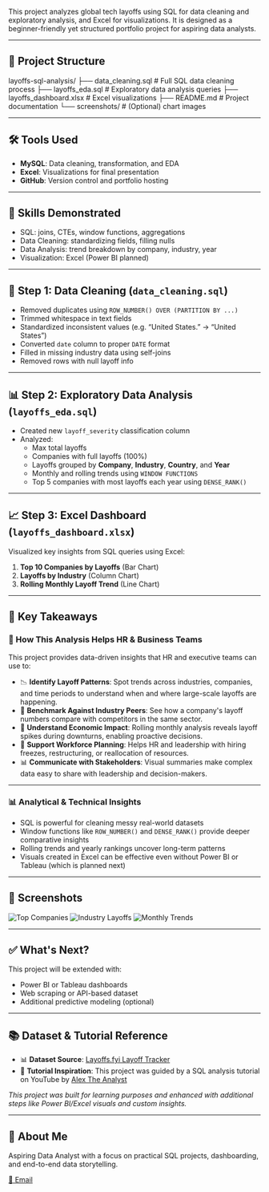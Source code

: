 This project analyzes global tech layoffs using SQL for data cleaning and exploratory analysis, and Excel for visualizations. It is designed as a beginner-friendly yet structured portfolio project for aspiring data analysts.

---

## 📂 Project Structure

layoffs-sql-analysis/
├── data_cleaning.sql # Full SQL data cleaning process
├── layoffs_eda.sql # Exploratory data analysis queries
├── layoffs_dashboard.xlsx # Excel visualizations
├── README.md # Project documentation
└── screenshots/ # (Optional) chart images

---

## 🛠 Tools Used

- **MySQL**: Data cleaning, transformation, and EDA
- **Excel**: Visualizations for final presentation
- **GitHub**: Version control and portfolio hosting

---

## 🔧 Skills Demonstrated

- SQL: joins, CTEs, window functions, aggregations
- Data Cleaning: standardizing fields, filling nulls
- Data Analysis: trend breakdown by company, industry, year
- Visualization: Excel (Power BI planned)

---

## 🧹 Step 1: Data Cleaning (`data_cleaning.sql`)

- Removed duplicates using `ROW_NUMBER() OVER (PARTITION BY ...)`
- Trimmed whitespace in text fields
- Standardized inconsistent values (e.g. “United States.” → “United States”)
- Converted `date` column to proper `DATE` format
- Filled in missing industry data using self-joins
- Removed rows with null layoff info

---

## 📊 Step 2: Exploratory Data Analysis (`layoffs_eda.sql`)

- Created new `layoff_severity` classification column
- Analyzed:
  - Max total layoffs
  - Companies with full layoffs (100%)
  - Layoffs grouped by **Company**, **Industry**, **Country**, and **Year**
  - Monthly and rolling trends using `WINDOW FUNCTIONS`
  - Top 5 companies with most layoffs each year using `DENSE_RANK()`

---

## 📈 Step 3: Excel Dashboard (`layoffs_dashboard.xlsx`)

Visualized key insights from SQL queries using Excel:

1. **Top 10 Companies by Layoffs** (Bar Chart)
2. **Layoffs by Industry** (Column Chart)
3. **Rolling Monthly Layoff Trend** (Line Chart)

---

## 🧠 Key Takeaways

### 💼 How This Analysis Helps HR & Business Teams

This project provides data-driven insights that HR and executive teams can use to:

- 📉 **Identify Layoff Patterns**: Spot trends across industries, companies, and time periods to understand when and where large-scale layoffs are happening.
- 🧠 **Benchmark Against Industry Peers**: See how a company's layoff numbers compare with competitors in the same sector.
- 📅 **Understand Economic Impact**: Rolling monthly analysis reveals layoff spikes during downturns, enabling proactive decisions.
- 📌 **Support Workforce Planning**: Helps HR and leadership with hiring freezes, restructuring, or reallocation of resources.
- 📊 **Communicate with Stakeholders**: Visual summaries make complex data easy to share with leadership and decision-makers.

---

### 📊 Analytical & Technical Insights

- SQL is powerful for cleaning messy real-world datasets
- Window functions like `ROW_NUMBER()` and `DENSE_RANK()` provide deeper comparative insights
- Rolling trends and yearly rankings uncover long-term patterns
- Visuals created in Excel can be effective even without Power BI or Tableau (which is planned next)


---

## 📸 Screenshots

![Top Companies](screenshots/top_companies.png)
![Industry Layoffs](screenshots/industry_layoffs.png)
![Monthly Trends](screenshots/monthly_trends.png)

---

## ✅ What's Next?

This project will be extended with:
- Power BI or Tableau dashboards
- Web scraping or API-based dataset
- Additional predictive modeling (optional)

---

## 📚 Dataset & Tutorial Reference

- 📊 **Dataset Source**: [Layoffs.fyi Layoff Tracker](https://layoffs.fyi/)
- 🎥 **Tutorial Inspiration**: This project was guided by a SQL analysis tutorial on YouTube by [Alex The Analyst](https://www.youtube.com/watch?v=LaWp_Kq0cKs)

*This project was built for learning purposes and enhanced with additional steps like Power BI/Excel visuals and custom insights.*

---

## 💼 About Me

Aspiring Data Analyst with a focus on practical SQL projects, dashboarding, and end-to-end data storytelling.

 [📧 Email](g.sharankumar26@gmail.com)
